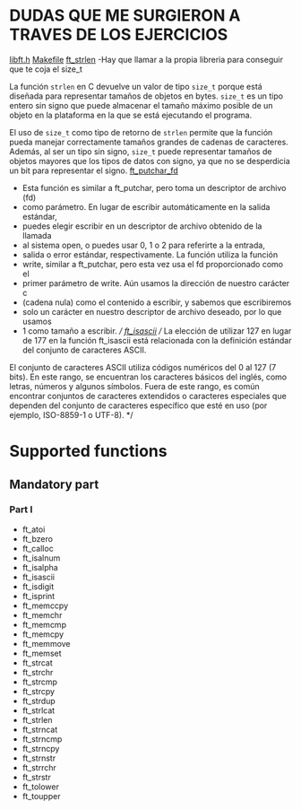 # DUDAS QUE ME SURGIERON A TRAVES DE LOS EJERCICIOS
[libft.h](libft.h)
[Makefile](Makefile)
[ft_strlen](ft_strlen.c)
-Hay que llamar a la propia libreria para conseguir que te coja el size_t

La función `strlen` en C devuelve un valor de tipo `size_t` porque está diseñada para representar tamaños de objetos en bytes. `size_t` es un tipo entero sin signo que puede almacenar el tamaño máximo posible de un objeto en la plataforma en la que se está ejecutando el programa.

El uso de `size_t` como tipo de retorno de `strlen` permite que la función pueda manejar correctamente tamaños grandes de cadenas de caracteres. Además, al ser un tipo sin signo, `size_t` puede representar tamaños de objetos mayores que los tipos de datos con signo, ya que no se desperdicia un bit para representar el signo.
[ft_putchar_fd](ft_putchar_fd.c)
 * Esta función es similar a ft_putchar, pero toma un descriptor de archivo (fd)
 * como parámetro. En lugar de escribir automáticamente en la salida estándar,
 * puedes elegir escribir en un descriptor de archivo obtenido de la llamada
 * al sistema open, o puedes usar 0, 1 o 2 para referirte a la entrada,
 * salida o error estándar, respectivamente. La función utiliza la función
 * write, similar a ft_putchar, pero esta vez usa el fd proporcionado como el
 * primer parámetro de write. Aún usamos la dirección de nuestro carácter c
 * (cadena nula) como el contenido a escribir, y sabemos que escribiremos
 * solo un carácter en nuestro descriptor de archivo deseado, por lo que usamos
 * 1 como tamaño a escribir. */
[ft_isascii](ft_isascii.c)
 /*
La elección de utilizar 127 en lugar de 177 en la función ft_isascii está relacionada con la definición estándar del conjunto de caracteres ASCII.

El conjunto de caracteres ASCII utiliza códigos numéricos del 0 al 127 (7 bits). En este rango, se encuentran los caracteres básicos del inglés, como letras, números y algunos símbolos. Fuera de este rango, es común encontrar conjuntos de caracteres extendidos o caracteres especiales que dependen del conjunto de caracteres específico que esté en uso (por ejemplo, ISO-8859-1 o UTF-8). */

# Supported functions
## Mandatory part
### Part I

- ft_atoi
- ft_bzero
- ft_calloc
- ft_isalnum
- ft_isalpha
- ft_isascii
- ft_isdigit
- ft_isprint
- ft_memccpy
- ft_memchr
- ft_memcmp
- ft_memcpy
- ft_memmove
- ft_memset
- ft_strcat
- ft_strchr
- ft_strcmp
- ft_strcpy
- ft_strdup
- ft_strlcat
- ft_strlen
- ft_strncat
- ft_strncmp
- ft_strncpy
- ft_strnstr
- ft_strrchr
- ft_strstr
- ft_tolower
- ft_toupper